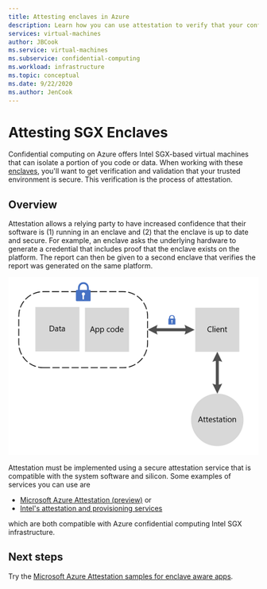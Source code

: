 ```yaml
---
title: Attesting enclaves in Azure
description: Learn how you can use attestation to verify that your confidential computing trusted environment is secure
services: virtual-machines
author: JBCook
ms.service: virtual-machines
ms.subservice: confidential-computing
ms.workload: infrastructure
ms.topic: conceptual
ms.date: 9/22/2020
ms.author: JenCook
---
```


# Attesting SGX Enclaves

Confidential computing on Azure offers Intel SGX-based virtual machines that can isolate a portion of you code or data. When working with these [enclaves](confidential-computing-enclaves.md), you'll want to get verification and validation that your trusted environment is secure. This verification is the process of attestation. 

## Overview 

Attestation allows a relying party to have increased confidence that their software is (1) running in an enclave and (2) that the enclave is up to date and secure. For example, an enclave asks the underlying hardware to generate a credential that includes proof that the enclave exists on the platform. The report can then be given to a second enclave that verifies the report was generated on the same platform.

![attest code in the enclave](media/attestation/attestation.png)



Attestation must be implemented using a secure attestation service that is compatible with the system software and silicon. Some examples of services you can use are

- [Microsoft Azure Attestation (preview)](../attestation/overview.md) 
or
- [Intel's attestation and provisioning services](https://software.intel.com/sgx/attestation-services)


which are both compatible with Azure confidential computing Intel SGX infrastructure. 

## Next steps
Try the [Microsoft Azure Attestation samples for enclave aware apps](/samples/azure-samples/microsoft-azure-attestation/sample-code-for-intel-sgx-attestation-using-microsoft-azure-attestation/).